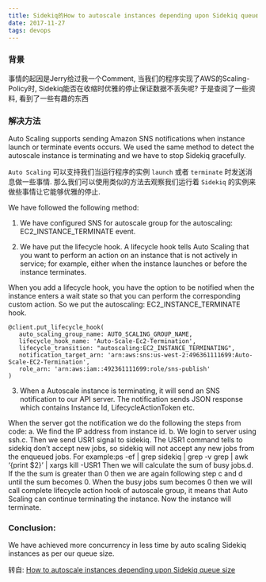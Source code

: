 ```yaml
---
title: Sidekiq的How to autoscale instances depending upon Sidekiq queue size
date: 2017-11-27
tags: devops
---
```


### 背景
事情的起因是Jerry给过我一个Comment, 当我们的程序实现了AWS的Scaling-Policy时, Sidekiq能否在收缩时优雅的停止保证数据不丢失呢?
于是查阅了一些资料, 看到了一些有趣的东西

### 解决方法
Auto Scaling supports sending Amazon SNS notifications when instance launch or terminate events occurs.
We used the same method to detect the autoscale instance is terminating and we have to stop Sidekiq gracefully.

`Auto Scaling` 可以支持我们当运行程序的实例 `launch` 或者 `terminate` 时发送消息做一些事情.
那么我们可以使用类似的方法去观察我们运行着 `Sidekiq` 的实例来做些事情让它能够优雅的停止.

We have followed the following method:

1) We have configured SNS for autoscale group for the autoscaling: EC2_INSTANCE_TERMINATE event.

2) We have put the lifecycle hook. A lifecycle hook tells Auto Scaling that you want to perform an action on an instance that is not actively in service; for example, either when the instance launches or before the instance terminates.

When you add a lifecycle hook, you have the option to be notified when the instance enters a wait state so that you can perform the corresponding custom action.
So we put the autoscaling: EC2\_INSTANCE\_TERMINATE hook.

```shell
@client.put_lifecycle_hook(
   auto_scaling_group_name: AUTO_SCALING_GROUP_NAME,
   lifecycle_hook_name: 'Auto-Scale-Ec2-Termination',
   lifecycle_transition: "autoscaling:EC2_INSTANCE_TERMINATING",
   notification_target_arn: 'arn:aws:sns:us-west-2:496361111699:Auto-Scale-EC2-Termination',
   role_arn: 'arn:aws:iam::492361111699:role/sns-publish'
)
```

3) When a Autoscale instance is terminating, it will send an SNS notification to our API server.
The notification sends JSON response which contains Instance Id, LifecycleActionToken etc.

When the server got the notification we do the following the steps from code:
a. We find the IP address from instance id.
b. We login to server using ssh.c.
Then we send USR1 signal to sidekiq.
The USR1 command tells to sidekiq don’t accept new jobs, so sidekiq will not accept any new jobs from the enqueued jobs.
For example:ps -ef | grep sidekiq | grep -v grep | awk ‘{print $2}’ | xargs kill -USR1
Then we will calculate the sum of busy jobs.d.
If the the sum is greater than 0 then we are again following step c and d until the sum becomes 0.
When the busy jobs sum becomes 0 then we will call complete lifecycle action hook of autoscale group, it means that Auto Scaling can continue terminating the instance. Now the instance will terminate.

### Conclusion:
We have achieved more concurrency in less time by auto scaling Sidekiq instances as per our queue size.


转自: [How to autoscale instances depending upon Sidekiq queue size](http://www.cuelogic.com/blog/how-to-autoscale-instances-depending-upon-sidekiq-queue-size/)




